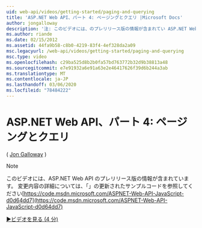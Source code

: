 ```yaml
---
uid: web-api/videos/getting-started/paging-and-querying
title: 'ASP.NET Web API、パート 4: ページングとクエリ |Microsoft Docs'
author: jongalloway
description: '注: このビデオには、のプレリリース版の情報が含まれてい ASP.NET Web API'
ms.author: riande
ms.date: 02/15/2012
ms.assetid: 44fa9b58-c8b0-4219-83f4-4ef328da2a09
msc.legacyurl: /web-api/videos/getting-started/paging-and-querying
msc.type: video
ms.openlocfilehash: c29ba525d8b2b0fa57bd763772b32d9b38813a48
ms.sourcegitcommit: e7e91932a6e91a63e2e46417626f39d6b244a3ab
ms.translationtype: MT
ms.contentlocale: ja-JP
ms.lasthandoff: 03/06/2020
ms.locfileid: "78484222"
---
```

# <a name="aspnet-web-api-part-4-paging-and-querying"></a>ASP.NET Web API、パート 4: ページングとクエリ

( [Jon Galloway](https://github.com/jongalloway) )

> [!NOTE]
> このビデオには、ASP.NET Web API のプレリリース版の情報が含まれています。 変更内容の詳細については、「」の更新されたサンプルコードを参照してください[https://code.msdn.microsoft.com/ASPNET-Web-API-JavaScript-d0d64dd7](https://code.msdn.microsoft.com/ASPNET-Web-API-JavaScript-d0d64dd7)

[&#9654;ビデオを見る (4 分)](https://channel9.msdn.com/Blogs/ASP-NET-Site-Videos/paging-and-querying)
